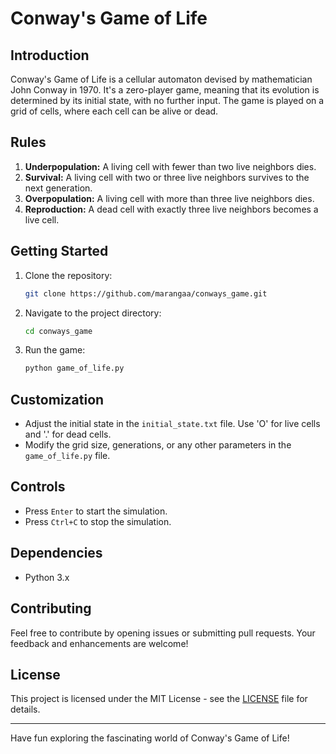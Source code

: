 # Conway's Game of Life

## Introduction
Conway's Game of Life is a cellular automaton devised by mathematician John Conway in 1970. It's a zero-player game, meaning that its evolution is determined by its initial state, with no further input. The game is played on a grid of cells, where each cell can be alive or dead.

## Rules
1. **Underpopulation:** A living cell with fewer than two live neighbors dies.
2. **Survival:** A living cell with two or three live neighbors survives to the next generation.
3. **Overpopulation:** A living cell with more than three live neighbors dies.
4. **Reproduction:** A dead cell with exactly three live neighbors becomes a live cell.

## Getting Started
1. Clone the repository:
   ```bash
   git clone https://github.com/marangaa/conways_game.git
   ```

2. Navigate to the project directory:
   ```bash
   cd conways_game
   ```

3. Run the game:
   ```bash
   python game_of_life.py
   ```

## Customization
- Adjust the initial state in the `initial_state.txt` file. Use 'O' for live cells and '.' for dead cells.
- Modify the grid size, generations, or any other parameters in the `game_of_life.py` file.

## Controls
- Press `Enter` to start the simulation.
- Press `Ctrl+C` to stop the simulation.

## Dependencies
- Python 3.x

## Contributing
Feel free to contribute by opening issues or submitting pull requests. Your feedback and enhancements are welcome!

## License
This project is licensed under the MIT License - see the [LICENSE](LICENSE) file for details.

---

Have fun exploring the fascinating world of Conway's Game of Life!